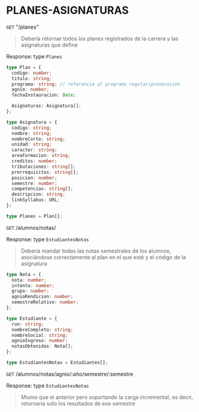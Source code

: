 # PLANES-ASIGNATURAS

`GET` "/planes"

> Debería retornar todos los planes registrados de la carrera y las asignaturas que define

Response: type `Planes`

```ts
type Plan = {
  codigo: number;
  titulo: string;
  programa: string; // referencia al programa regular/prosecución
  agnio: number;
  fechaInstauracion: Date;

  Asignaturas: Asignatura[];
};

type Asignatura = {
  codigo: string;
  nombre: string;
  nombreCorto: string;
  unidad: string;
  caracter: string;
  areaFormacion: string;
  creditos: number;
  tributaciones: string[];
  prerrequisitos: string[];
  posicion: number;
  semestre: number;
  competencias: string[];
  descripcion: string;
  linkSyllabus: URL;
};

type Planes = Plan[];
```

`GET` /alumnos/notas/

Response: type `EstudiantesNotas`

> Debería mandar todas las notas semestrales de los alumnos, asociándose correctamente al plan en el que esté y el código de la asignatura

```ts
type Nota = {
  nota: number;
  intento: number;
  grupo: number;
  agnioRendicion: number;
  semestreRelativo: number;
};

type Estudiante = {
  run: string;
  nombreCompleto: string;
  nombreSocial: string;
  agnioIngreso: number;
  notasObtenidas: Nota[];
};

type EstudiantesNotas = Estudiantes[];
```

`GET` /alumnos/notas/agnio/:año/semestre/:semestre

Response: type `EstudiantesNotas`

> Mismo que el anterior pero soportando la carga incremental, es decir, retornaría solo los resultados de ese semestre
